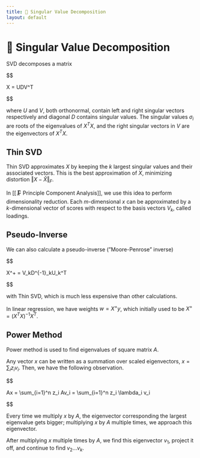 ```yaml
---
title: 📎 Singular Value Decomposition
layout: default
---
```


# 📎 Singular Value Decomposition

SVD decomposes a matrix 

$$

X = UDV^T

$$

where $U$ and $V$, both orthonormal, contain left and right singular vectors respectively and diagonal $D$ contains singular values. The singular values $\sigma_i$ are roots of the eigenvalues of $X^TX$, and the right singular vectors in $V$ are the eigenvectors of $X^TX$.

## Thin SVD
Thin SVD approximates $X$ by keeping the $k$ largest singular values and their associated vectors. This is the best approximation of $X$, minimizing distortion 
$\Vert X−\hat{X}\Vert_F$.

In [[🗜️ Principle Component Analysis]], we use this idea to perform dimensionality reduction. Each $m$-dimensional $x$ can be approximated by a $k$-dimensional vector of scores with respect to the basis vectors $V_k$, called loadings.

## Pseudo-Inverse
We can also calculate a pseudo-inverse (”Moore-Penrose” inverse) 

$$

X^+ = V_kD^{-1}_kU_k^T

$$

with Thin SVD, which is much less expensive than other calculations.

In linear regression, we have weights $w = X^+y$, which initially used to be $X^+ = (X^TX)^{-1}X^T$.

## Power Method
Power method is used to find eigenvalues of square matrix $A$.

Any vector $x$ can be written as a summation over scaled eigenvectors, $x = \sum_i z_i v_i$. Then, we have the following observation.

$$

 Ax = \sum_{i=1}^n z_i Av_i = \sum_{i=1}^n z_i \lambda_i v_i 

$$

Every time we multiply $x$ by $A$, the eigenvector corresponding the largest eigenvalue gets bigger; multiplying $x$ by $A$ multiple times, we approach this eigenvector.

After multiplying $x$ multiple times by $A$, we find this eigenvector $v_1$, project it off, and continue to find $v_2\ldots v_k$.